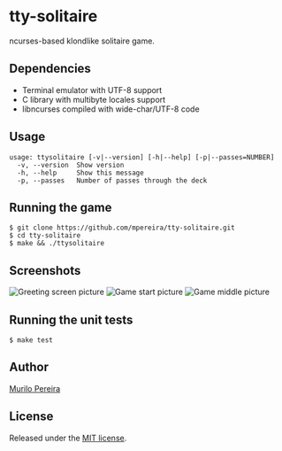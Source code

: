 # tty-solitaire
  ncurses-based klondlike solitaire game.

## Dependencies
  - Terminal emulator with UTF-8 support
  - C library with multibyte locales support
  - libncurses compiled with wide-char/UTF-8 code

## Usage
    usage: ttysolitaire [-v|--version] [-h|--help] [-p|--passes=NUMBER]
      -v, --version  Show version
      -h, --help     Show this message
      -p, --passes   Number of passes through the deck

## Running the game
    $ git clone https://github.com/mpereira/tty-solitaire.git
    $ cd tty-solitaire
    $ make && ./ttysolitaire

## Screenshots
![Greeting screen picture](http://dl.dropbox.com/u/14256545/tty_solitaire_screenshot_shadowed_0.png)
![Game start picture](http://dl.dropbox.com/u/14256545/tty_solitaire_screenshot_shadowed_1.png)
![Game middle picture](http://dl.dropbox.com/u/14256545/tty_solitaire_screenshot_shadowed_2.png)

## Running the unit tests
    $ make test

## Author
   [Murilo Pereira](http://murilopereira.com)

## License
   Released under the
   [MIT license](http://github.com/mpereira/embratel/blob/master/MIT-LICENSE).
